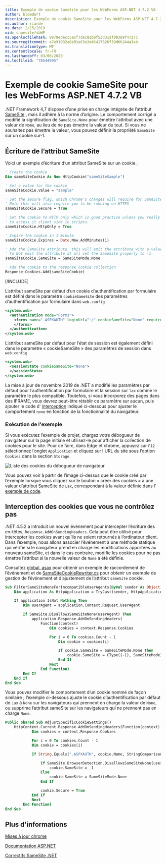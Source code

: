 ```yaml
---
title: Exemple de cookie SameSite pour les WebForms ASP.NET 4.7.2 VB
author: blowdart
description: Exemple de cookie SameSite pour les WebForms ASP.NET 4.7.2 VB
ms.author: riande
ms.date: 2/15/2019
uid: samesite/vbWF
ms.openlocfilehash: 8979edecc5acf7dac81b9f53d31af00389f4727c
ms.sourcegitcommit: e7e91932a6e91a63e2e46417626f39d6b244a3ab
ms.translationtype: MT
ms.contentlocale: fr-FR
ms.lasthandoff: 03/06/2020
ms.locfileid: "78544995"
---
```

# <a name="samesite-cookie-sample-for-aspnet-472-vb-webforms"></a>Exemple de cookie SameSite pour les WebForms ASP.NET 4.7.2 VB
.NET Framework 4,7 dispose d’une prise en charge intégrée de l’attribut [SameSite](https://www.owasp.org/index.php/SameSite) , mais il adhère à la norme d’origine.
Le comportement corrigé a modifié la signification de `SameSite.None` pour émettre l’attribut avec une valeur de `None`, au lieu de ne pas émettre la valeur du tout. Si vous ne souhaitez pas émettre la valeur, vous pouvez définir la propriété `SameSite` sur un cookie sur-1.

## <a name="sampleCode"></a>Écriture de l’attribut SameSite

Voici un exemple d’écriture d’un attribut SameSite sur un cookie ;

```vb
' Create the cookie
Dim sameSiteCookie As New HttpCookie("sameSiteSample")

' Set a value for the cookie
sameSiteCookie.Value = "sample"

' Set the secure flag, which Chrome's changes will require for SameSite none.
' Note this will also require you to be running on HTTPS
sameSiteCookie.Secure = True

' Set the cookie to HTTP only which is good practice unless you really do need
' to access it client side in scripts.
sameSiteCookie.HttpOnly = True

' Expire the cookie in 1 minute
sameSiteCookie.Expires = Date.Now.AddMinutes(1)

' Add the SameSite attribute, this will emit the attribute with a value of none.
' To Not emit the attribute at all set the SameSite property to -1.
sameSiteCookie.SameSite = SameSiteMode.None

' Add the cookie to the response cookie collection
Response.Cookies.Add(sameSiteCookie)
```

[!INCLUDE[](~/includes/MTcomments.md)]

L’attribut sameSite par défaut d’un cookie d’authentification par formulaire est défini dans le paramètre `cookieSameSite` des paramètres d’authentification par formulaire dans `web.config` 

```xml
<system.web>
  <authentication mode="Forms">
    <forms name=".ASPXAUTH" loginUrl="~/" cookieSameSite="None" requireSSL="true">
    </forms>
  </authentication>
</system.web>
```

L’attribut sameSite par défaut pour l’état de session est également défini dans le paramètre « cookieSameSite » des paramètres de session dans `web.config`

```xml
<system.web>
  <sessionState cookieSameSite="None">     
  </sessionState>
</system.web>
```

La mise à jour de novembre 2019 de .NET a modifié les paramètres par défaut pour l’authentification par formulaire et la session sur `lax` comme le paramètre le plus compatible. Toutefois, si vous incorporez des pages dans des IFRAME, vous devrez peut-être rétablir ce paramètre sur aucun, puis ajouter le code d' [interception](#interception) indiqué ci-dessous pour ajuster le comportement `none` en fonction de la fonctionnalité du navigateur.

### <a name="running-the-sample"></a>Exécution de l'exemple

Si vous exécutez l’exemple de projet, chargez votre débogueur de navigateur sur la page initiale et utilisez-le pour afficher la collection de cookies pour le site.
Pour ce faire, dans Edge et chrome, appuyez sur `F12` sélectionnez l’onglet `Application` et cliquez sur l’URL du site sous l’option `Cookies` dans la section `Storage`.

![Liste des cookies du débogueur de navigateur](sample/img/BrowserDebugger.png)

Vous pouvez voir à partir de l’image ci-dessus que le cookie créé par l’exemple lorsque vous cliquez sur le bouton « créer des cookies » a une valeur d’attribut SameSite de `Lax`, correspondant à la valeur définie dans l' [exemple de code](#sampleCode).

## <a name="interception"></a>Interception des cookies que vous ne contrôlez pas

.NET 4.5.2 a introduit un nouvel événement pour intercepter l’écriture des en-têtes, `Response.AddOnSendingHeaders`. Cela peut être utilisé pour intercepter les cookies avant qu’ils ne soient retournés à l’ordinateur client. Dans l’exemple, nous allons associer l’événement à une méthode statique qui vérifie si le navigateur prend en charge les modifications apportées au nouveau sameSite, et dans le cas contraire, modifie les cookies pour ne pas émettre l’attribut si la nouvelle valeur de `None` a été définie.

Consultez [global. asax](https://github.com/blowdart/AspNetSameSiteSamples/blob/master/AspNet472VisualBasicWebForms/Global.asax.vb) pour obtenir un exemple de raccordement de l’événement et de [SameSiteCookieRewriter.cs](https://github.com/blowdart/AspNetSameSiteSamples/blob/master/AspNet472VisualBasicWebForms/SameSiteCookieRewriter.vb) pour obtenir un exemple de gestion de l’événement et d’ajustement de l’attribut `sameSite` cookie.


```vb
Sub FilterSameSiteNoneForIncompatibleUserAgents(ByVal sender As Object)
    Dim application As HttpApplication = TryCast(sender, HttpApplication)

    If application IsNot Nothing Then
        Dim userAgent = application.Context.Request.UserAgent

        If SameSite.DisallowsSameSiteNone(userAgent) Then
            application.Response.AddOnSendingHeaders(
                Function(context)
                    Dim cookies = context.Response.Cookies

                    For i = 0 To cookies.Count - 1
                        Dim cookie = cookies(i)

                        If cookie.SameSite = SameSiteMode.None Then
                            cookie.SameSite = CType((-1), SameSiteMode)
                        End If
                    Next
                End Function)
        End If
    End If
End Sub
```

Vous pouvez modifier le comportement d’un cookie nommé de façon similaire ; l’exemple ci-dessous ajuste le cookie d’authentification par défaut de `Lax` à `None` sur les navigateurs qui prennent en charge la valeur de `None`, ou supprime l’attribut sameSite sur les navigateurs qui ne prennent pas en charge `None`.

```vb
Public Shared Sub AdjustSpecificCookieSettings()
    HttpContext.Current.Response.AddOnSendingHeaders(Function(context)
            Dim cookies = context.Response.Cookies

            For i = 0 To cookies.Count - 1
            Dim cookie = cookies(i)

            If String.Equals(".ASPXAUTH", cookie.Name, StringComparison.Ordinal) Then

                If SameSite.BrowserDetection.DisallowsSameSiteNone(userAgent) Then
                    cookie.SameSite = -1
                Else
                    cookie.SameSite = SameSiteMode.None
                End If

                cookie.Secure = True
            End If
            Next
        End Function)
End Sub
```

## <a name="more-information"></a>Plus d'informations

[Mises à jour chrome](https://www.chromium.org/updates/same-site)

[Documentation ASP.NET](/aspnet/samesite/system-web-samesite)

[Correctifs SameSite .NET](/aspnet/samesite/kbs-samesite)